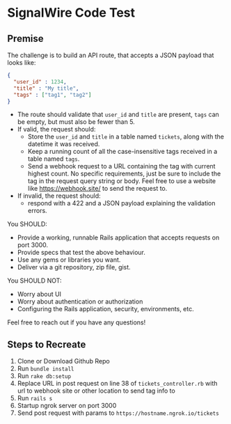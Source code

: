 # SignalWire Code Test 

## Premise
The challenge is to build an API route, that accepts a JSON payload that looks like:

```json
{
  "user_id" : 1234,
  "title" : "My title",
  "tags" : ["tag1", "tag2"]
}
```

* The route should validate that `user_id` and `title` are present, `tags` can be empty, but must also be fewer than 5.
* If valid, the request should:
    * Store the `user_id` and `title` in a table named `tickets`, along with the datetime it was received.
    * Keep a running count of all the case-insensitive tags received in a table named `tags`.
    * Send a webhook request to a URL containing the tag with current highest count. No specific requirements, just be sure to include the tag in the request query string or body. Feel free to use a website like https://webhook.site/ to send the request to.
* If invalid, the request should:
    * respond with a 422 and a JSON payload explaining the validation errors.

You SHOULD:
* Provide a working, runnable Rails application that accepts requests on port 3000.
* Provide specs that test the above behaviour.
* Use any gems or libraries you want.
* Deliver via a git repository, zip file, gist.

You SHOULD NOT:
* Worry about UI
* Worry about authentication or authorization
* Configuring the Rails application, security, environments, etc.

Feel free to reach out if you have any questions!

## Steps to Recreate 

1. Clone or Download Github Repo 
2. Run `bundle install`  
3. Run `rake db:setup` 
4. Replace URL in post request on line 38 of `tickets_controller.rb` with url to webhook site or other location to send tag info to
5. Run `rails s` 
6. Startup ngrok server on port 3000
7. Send post request with params to `https://hostname.ngrok.io/tickets`

